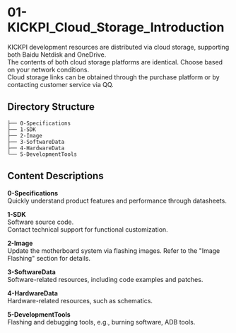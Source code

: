 # 01-KICKPI_Cloud_Storage_Introduction

KICKPI development resources are distributed via cloud storage, supporting both Baidu Netdisk and OneDrive.  
The contents of both cloud storage platforms are identical. Choose based on your network conditions.  
Cloud storage links can be obtained through the purchase platform or by contacting customer service via QQ.

## Directory Structure

```
├── 0-Specifications
├── 1-SDK
├── 2-Image
├── 3-SoftwareData
├── 4-HardwareData
└── 5-DevelopmentTools

```



## Content Descriptions

**0-Specifications**  
Quickly understand product features and performance through datasheets.  

**1-SDK**  
Software source code.  
Contact technical support for functional customization.  

**2-Image**  
Update the motherboard system via flashing images. Refer to the "Image Flashing" section for details.  

**3-SoftwareData**  
Software-related resources, including code examples and patches.  

**4-HardwareData**  
Hardware-related resources, such as schematics.  

**5-DevelopmentTools**  
Flashing and debugging tools, e.g., burning software, ADB tools.

